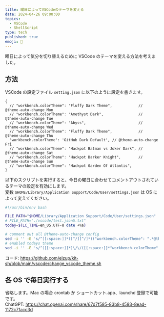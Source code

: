 ```yaml
---
title: 曜日によってVSCodeのテーマを変える
date: 2024-04-26 09:00:00
topics:
  - VSCode
  - ShellScript
type: tech
published: true
emoji: 🌈
---
```


曜日によって気分を切り替えるために VSCode のテーマを変える方法を考えました。

## 方法

VSCode の設定ファイル `setting.json` に以下のように設定を書きます。

```json5
{
  // "workbench.colorTheme": "Fluffy Dark Theme",            // @theme-auto-change Mon
  // "workbench.colorTheme": "Amethyst Dark",                // @theme-auto-change Tue
  // "workbench.colorTheme": "Abyss",                        // @theme-auto-change Wed
  // "workbench.colorTheme": "Fluffy Dark Theme",            // @theme-auto-change Thu
  'workbench.colorTheme': 'GitHub Dark Default', // @theme-auto-change Fri
  // "workbench.colorTheme": "Hackpot Batman vs Joker Dark", // @theme-auto-change Sat
  // "workbench.colorTheme": "Hackpot Darker Knight",        // @theme-auto-change Sun
  // "workbench.colorTheme": "Hackpot Garden Of Atlantis",
}
```

以下のスクリプトを実行すると、今日の曜日に合わせてコメントアウトされているテーマの設定を有効にします。  
変数 `$HOME/Library/Application Support/Code/User/settings.json` は OS によって変えてください。

```sh
#!/usr/bin/env bash

FILE_PATH="$HOME/Library/Application Support/Code/User/settings.json"
# FILE_PATH="./vscode/test.json5.txt"
today=$(LC_TIME=en_US.UTF-8 date +%a)

# comment out all @theme-auto-change config
sed -i '' -E 's/^[[:space:]]*([^/][^/]*)("workbench.colorTheme": ".*@theme-auto-change)/\/\/ \2/' "$FILE_PATH"
# enabled todays theme
sed -i '' -E 's/^([[:space:]]*)\/\/([[:space:]]*"workbench.colorTheme": ".*",.*@theme-auto-change '$today'.*)/\1\2/' "$FILE_PATH"
```

コード: https://github.com/elzup/kit-sh/blob/main/vscode/change_vscode_theme.sh

## 各 OS で毎日実行する

省略します。Mac の場合 crontab か ショートカット.app、launchd 登録で可能です。  
ChatGPT: https://chat.openai.com/share/67d7f585-83b8-4583-8ead-1172c71acc3d

